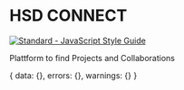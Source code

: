 # HSD CONNECT

[![Standard - JavaScript Style Guide](https://cdn.rawgit.com/feross/standard/master/badge.svg)](https://github.com/feross/standard)

Plattform to find Projects and Collaborations

{
  data: {},
  errors: {},
  warnings: {}
}